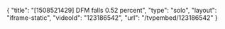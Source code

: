 {
    "title": "[1508521429] DFM falls 0.52 percent",
    "type": "solo",
    "layout": "iframe-static",
    "videoId": "123186542",
    "url": "\/tvpembed\/123186542"
}